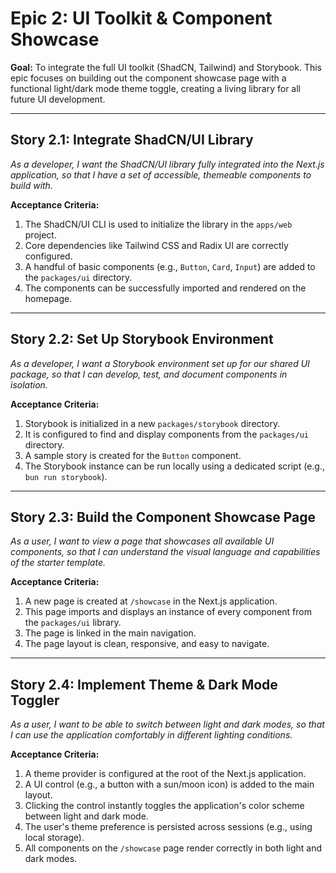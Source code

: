 # Epic 2: UI Toolkit & Component Showcase

**Goal:** To integrate the full UI toolkit (ShadCN, Tailwind) and Storybook. This epic focuses on building out the component showcase page with a functional light/dark mode theme toggle, creating a living library for all future UI development.

---
## Story 2.1: Integrate ShadCN/UI Library
*As a developer, I want the ShadCN/UI library fully integrated into the Next.js application, so that I have a set of accessible, themeable components to build with.*

**Acceptance Criteria:**
1.  The ShadCN/UI CLI is used to initialize the library in the `apps/web` project.
2.  Core dependencies like Tailwind CSS and Radix UI are correctly configured.
3.  A handful of basic components (e.g., `Button`, `Card`, `Input`) are added to the `packages/ui` directory.
4.  The components can be successfully imported and rendered on the homepage.

---
## Story 2.2: Set Up Storybook Environment
*As a developer, I want a Storybook environment set up for our shared UI package, so that I can develop, test, and document components in isolation.*

**Acceptance Criteria:**
1.  Storybook is initialized in a new `packages/storybook` directory.
2.  It is configured to find and display components from the `packages/ui` directory.
3.  A sample story is created for the `Button` component.
4.  The Storybook instance can be run locally using a dedicated script (e.g., `bun run storybook`).

---
## Story 2.3: Build the Component Showcase Page
*As a user, I want to view a page that showcases all available UI components, so that I can understand the visual language and capabilities of the starter template.*

**Acceptance Criteria:**
1.  A new page is created at `/showcase` in the Next.js application.
2.  This page imports and displays an instance of every component from the `packages/ui` library.
3.  The page is linked in the main navigation.
4.  The page layout is clean, responsive, and easy to navigate.

---
## Story 2.4: Implement Theme & Dark Mode Toggler
*As a user, I want to be able to switch between light and dark modes, so that I can use the application comfortably in different lighting conditions.*

**Acceptance Criteria:**
1.  A theme provider is configured at the root of the Next.js application.
2.  A UI control (e.g., a button with a sun/moon icon) is added to the main layout.
3.  Clicking the control instantly toggles the application's color scheme between light and dark mode.
4.  The user's theme preference is persisted across sessions (e.g., using local storage).
5.  All components on the `/showcase` page render correctly in both light and dark modes.